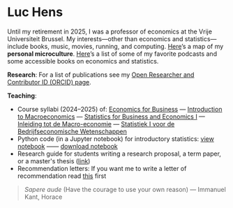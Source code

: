 # Luc Hens

Until my retirement in 2025, I was a professor of economics at the Vrije Universiteit Brussel.  My interests—other than economics and statistics—include books, music, movies, running, and computing. [Here](about_me.html)’s a map of my **personal microculture**. [Here](book_recommendations.html)’s a list of some of my favorite podcasts and some accessible books on economics and statistics.

**Research**: For a list of publications see my [Open Researcher and Contributor ID  (ORCID) page](https://orcid.org/0000-0003-4881-9317). 
 
**Teaching**:  
* Course syllabi (2024&ndash;2025) of:
 [Economics for Business](economics_for_business_syllabus_2024_2025.pdf) &mdash; [Introduction to Macroeconomics](introduction_to_macroeconomics_syllabus_2024_2025.pdf) &mdash; [Statistics for Business and Economics I](statistics_i_syllabus_2024_2025.pdf) &mdash; [Inleiding tot de Macro-economie](inleiding_tot_de_macro_economie_studiewijzer_2024_2025.pdf) &mdash; [Statistiek I voor de Bedrijfseconomische Wetenschappen](statistiek_i_studiewijzer_2024_2025.pdf)
 * Python code (in a Jupyter notebook) for introductory statistics: [view notebook](https://nbviewer.org/github/luc-hens/luc-hens.github.io/blob/main/statistics_i_using_python.ipynb#)  &mdash;&mdash; [download notebook](statistics_i_using_python.ipynb)
 * Research guide for students writing a research proposal, a term paper, or a master's thesis ([link](guide.html))
* Recommendation letters: If you want me to write a letter of recommendation read [this](recommendation.html) first 


> *Sapere aude* (Have the courage to use your own reason) &mdash; Immanuel Kant, Horace